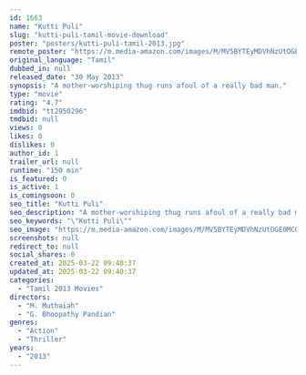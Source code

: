```yaml
---
id: 1663
name: "Kutti Puli"
slug: "kutti-puli-tamil-movie-download"
poster: "posters/kutti-puli-tamil-2013.jpg"
remote_poster: "https://m.media-amazon.com/images/M/MV5BYTEyMDVhNzUtOGE0MC00NDczLWJiOTItYzhlNTEwYTc5OWNjXkEyXkFqcGc@._V1_SX300.jpg"
original_language: "Tamil"
dubbed_in: null
released_date: "30 May 2013"
synopsis: "A mother-worshiping thug runs afoul of a really bad man."
type: "movie"
rating: "4.7"
imdbid: "tt2950296"
tmdbid: null
views: 0
likes: 0
dislikes: 0
author_id: 1
trailer_url: null
runtime: "150 min"
is_featured: 0
is_active: 1
is_comingsoon: 0
seo_title: "Kutti Puli"
seo_description: "A mother-worshiping thug runs afoul of a really bad man."
seo_keywords: "\"Kutti Puli\""
seo_image: "https://m.media-amazon.com/images/M/MV5BYTEyMDVhNzUtOGE0MC00NDczLWJiOTItYzhlNTEwYTc5OWNjXkEyXkFqcGc@._V1_SX300.jpg"
screenshots: null
redirect_to: null
social_shares: 0
created_at: 2025-03-22 09:40:37
updated_at: 2025-03-22 09:40:37
categories:
  - "Tamil 2013 Movies"
directors:
  - "M. Muthaiah"
  - "G. Bhoopathy Pandian"
genres:
  - "Action"
  - "Thriller"
years:
  - "2013"
---
```

